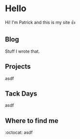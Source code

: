 # Hello

Hi! I'm Patrick and this is my site :thumbsup:

## Blog

Stuff I wrote that.

## Projects

asdf

## Tack Days

asdf

## Where to find me

:octocat: asdf
